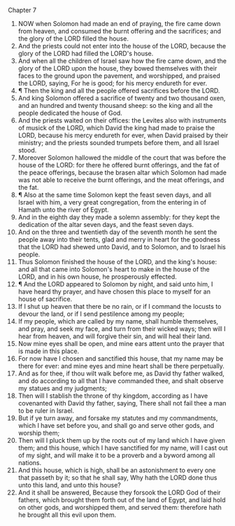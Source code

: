 

Chapter 7

1. NOW when Solomon had made an end of praying, the fire came down from heaven, and consumed the burnt offering and the sacrifices; and the glory of the LORD filled the house.
2. And the priests could not enter into the house of the LORD, because the glory of the LORD had filled the LORD's house.
3. And when all the children of Israel saw how the fire came down, and the glory of the LORD upon the house, they bowed themselves with their faces to the ground upon the pavement, and worshipped, and praised the LORD, saying, For he is good; for his mercy endureth for ever.
4. ¶ Then the king and all the people offered sacrifices before the LORD.
5. And king Solomon offered a sacrifice of twenty and two thousand oxen, and an hundred and twenty thousand sheep: so the king and all the people dedicated the house of God.
6. And the priests waited on their offices: the Levites also with instruments of musick of the LORD, which David the king had made to praise the LORD, because his mercy endureth for ever, when David praised by their ministry; and the priests sounded trumpets before them, and all Israel stood.
7. Moreover Solomon hallowed the middle of the court that was before the house of the LORD: for there he offered burnt offerings, and the fat of the peace offerings, because the brasen altar which Solomon had made was not able to receive the burnt offerings, and the meat offerings, and the fat.
8. ¶ Also at the same time Solomon kept the feast seven days, and all Israel with him, a very great congregation, from the entering in of Hamath unto the river of Egypt.
9. And in the eighth day they made a solemn assembly: for they kept the dedication of the altar seven days, and the feast seven days.
10. And on the three and twentieth day of the seventh month he sent the people away into their tents, glad and merry in heart for the goodness that the LORD had shewed unto David, and to Solomon, and to Israel his people.
11. Thus Solomon finished the house of the LORD, and the king's house: and all that came into Solomon's heart to make in the house of the LORD, and in his own house, he prosperously effected.
12. ¶ And the LORD appeared to Solomon by night, and said unto him, I have heard thy prayer, and have chosen this place to myself for an house of sacrifice.
13. If I shut up heaven that there be no rain, or if I command the locusts to devour the land, or if I send pestilence among my people;
14. If my people, which are called by my name, shall humble themselves, and pray, and seek my face, and turn from their wicked ways; then will I hear from heaven, and will forgive their sin, and will heal their land.
15. Now mine eyes shall be open, and mine ears attent unto the prayer that is made in this place.
16. For now have I chosen and sanctified this house, that my name may be there for ever: and mine eyes and mine heart shall be there perpetually.
17. And as for thee, if thou wilt walk before me, as David thy father walked, and do according to all that I have commanded thee, and shalt observe my statues and my judgments;
18. Then will I stablish the throne of thy kingdom, according as I have covenanted with David thy father, saying, There shall not fail thee a man to be ruler in Israel.
19. But if ye turn away, and forsake my statutes and my commandments, which I have set before you, and shall go and serve other gods, and worship them;
20. Then will I pluck them up by the roots out of my land which I have given them; and this house, which I have sanctified for my name, will I cast out of my sight, and will make it to be a proverb and a byword among all nations.
21. And this house, which is high, shall be an astonishment to every one that passeth by it; so that he shall say, Why hath the LORD done thus unto this land, and unto this house?
22. And it shall be answered, Because they forsook the LORD God of their fathers, which brought them forth out of the land of Egypt, and laid hold on other gods, and worshipped them, and served them: therefore hath he brought all this evil upon them.
